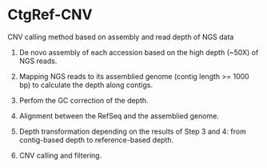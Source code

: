 # CtgRef-CNV
CNV calling method based on assembly and read depth of NGS data

1. De novo assembly of each accession based on the high depth (~50X) of NGS reads.

2. Mapping NGS reads to its assemblied genome (contig length >= 1000 bp) to calculate the depth along contigs.

3. Perfom the GC correction of the depth.

4. Alignment between the RefSeq and the assemblied genome.

5. Depth transformation depending on the results of Step 3 and 4: from contig-based depth to reference-based depth.

6. CNV calling and filtering.
